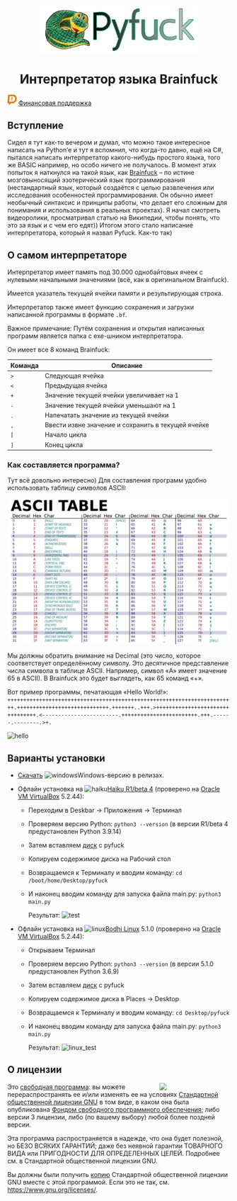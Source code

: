 <p align="center"><img src="https://raw.githubusercontent.com/YuraFX/pyfuck/main/images/logo.png" width="360"></p>
<h1 align="center">Интерпретатор языка Brainfuck</h1>

![donate](images/donation_alerts.png) [Финансовая поддержка](https://www.donationalerts.com/r/yura_fx) 

## Вступление

Сидел я тут как-то вечером и думал, что можно такое интересное написать на Python’е и тут я вспомнил, что когда-то давно, ещё на C#, 
пытался написать интерпретатор какого-нибудь простого языка, того же BASIC например, но особо ничего не получалось. В момент этих попыток 
я наткнулся на такой язык, как [Brainfuck](https://ru.wikipedia.org/wiki/Brainfuck) – по истине мозговыносящий эзотерический язык программирования (нестандартный язык, который 
создаётся с целью развлечения или исследования особенностей программирования. Он обычно имеет необычный синтаксис и принципы работы, 
что делает его сложным для понимания и использования в реальных проектах). Я начал смотреть видеоролики, просматривал статью на Википедии, 
чтобы понять, что это за язык и с чем его едят)) Итогом этого стало написание интерпретатора, который я назвал Pyfuck. Как-то так)

## О самом интерпретаторе

Интерпретатор имеет память под 30.000 однобайтовых ячеек с нулевыми начальными значениями (всё, как в оригинальном Brainfuck).

Имеется указатель текущей ячейки памяти и результирующая строка.

Интерпретатор также имеет функцию сохранения и загрузки написанной программы в формате `.bf`.

Важное примечание: Путём сохранения и открытия написанных программ является папка с exe-шником интерпретатора.

Он имеет все 8 команд Brainfuck:

|Команда |Описание                                           |
|--------|---------------------------------------------------|
|`>`     |Следующая ячейка                                   |
|`<`     |Предыдущая ячейка                                  |
|`+`     |Значение текущей ячейки увеличивает на 1           |
|`-`     |Значение текущей ячейки уменьшают на 1             |
|`.`     |Напечатать значение из текущей ячейки              |
|`,`     |Ввести извне значение и сохранить в текущей ячейке |
|`[`     |Начало цикла                                       |
|`]`     |Конец цикла                                        |

### Как составляется программа?

Тут всё довольно интересно) Для составления программ удобно использовать таблицу символов ASCII:

![ASCII](images/ASCII_table.jpg)

Мы должны обратить внимание на Decimal (это число, которое соответствует определённому символу. Это десятичное 
представление числа символа в таблице ASCII. Например, символ «A» имеет значение 65 в ASCII). В Brainfuck это 
будет выглядеть, как 65 команд «+».

Вот пример программы, печатающая «Hello World!»:
```++++++++++++++++++++++++++++++++++++++++++++++++++++++++++++++++++++++++.+++++++++++++++++++++++++++++.+++++++..+++.>++++++++++++++++++++++++++++++++.<------------------------.++++++++++++++++++++++++.+++.------.--------.>+.```

![hello](images/program_result.png)

## Варианты установки

* [Скачать](https://github.com/YuraFX/pyfuck/releases/tag/1.0) ![windows](images/windows.png)Windows-версию в релизах.

* Офлайн установка на ![haiku](images/haiku.png)[Haiku R1/beta 4](https://www.haiku-os.org/) (проверено на [Oracle VM VirtualBox](https://www.virtualbox.org/) 5.2.44):
  
  - Переходим в Deskbar -> Приложения -> Терминал
    
  - Проверяем версию Python:
      ```python3 --version``` (в версии R1/beta 4 предустановлен Python 3.9.14)

  - Затем вставляем [диск](https://github.com/YuraFX/pyfuck/blob/main/ISO/pyfuck.iso) с pyfuck
    
  - Копируем содержимое диска на Рабочий стол
    
  - Возвращаемся к Терминалу и вводим команду: ```cd /boot/home/Desktop/pyfuck```
    
  - И наконец вводим команду для запуска файла main.py: ```python3 main.py```
 
    Результат:
    ![test](images/pyfuck_haiku_test.png)

* Офлайн установка на ![linux](images/bodhi_linux.png)[Bodhi Linux](https://www.bodhilinux.com/) 5.1.0 (проверено на [Oracle VM VirtualBox](https://www.virtualbox.org/) 5.2.44):

  - Открываем Терминал
    
  - Проверяем версию Python: ```python3 --version``` (в версии 5.1.0 предустановлен Python 3.6.9)
    
  - Затем вставляем [диск](https://github.com/YuraFX/pyfuck/blob/main/ISO/pyfuck.iso) с pyfuck
    
  - Копируем содержимое диска в Places -> Desktop
    
  - Возвращаемся к Терминалу и вводим команду: ```cd Desktop/pyfuck```
    
  - И наконец вводим команду для запуска файла main.py: ```python3 main.py```

    Результат:
    ![linux_test](images/pyfuck_linux_test.png.png)

## О лицензии

<img src="https://www.gnu.org/graphics/gplv3-with-text-136x68.png" width="160" align="right">

Это [свободная программа](https://www.gnu.org/philosophy/free-sw.html): вы можете перераспространять ее и/или изменять ее на 
условиях [Стандартной общественной лицензии GNU](https://www.gnu.org/licenses/gpl-3.0.html) в том виде, 
в каком она была опубликована [Фондом свободного программного обеспечения](https://www.fsf.org/); либо версии 3 лицензии, либо (по вашему выбору) любой более поздней версии.

Эта программа распространяется в надежде, что она будет полезной, но БЕЗО ВСЯКИХ ГАРАНТИЙ; даже без неявной гарантии 
ТОВАРНОГО ВИДА или ПРИГОДНОСТИ ДЛЯ ОПРЕДЕЛЕННЫХ ЦЕЛЕЙ. Подробнее см. в Стандартной общественной лицензии GNU.

Вы должны были получить [копию](https://github.com/YuraFX/pyfuck/blob/main/LICENSE) Стандартной общественной лицензии GNU вместе с этой программой. Если это не так, см. <https://www.gnu.org/licenses/>.
